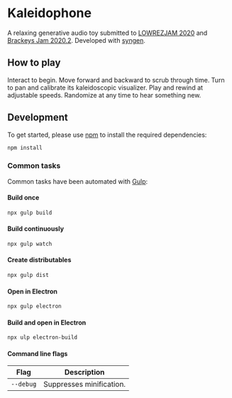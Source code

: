 # Kaleidophone
A relaxing generative audio toy submitted to [LOWREZJAM 2020](https://itch.io/jam/lowrezjam-2020) and [Brackeys Jam 2020.2](https://itch.io/jam/brackeys-4).
Developed with [syngen](https://github.com/nicross/syngen).

## How to play
Interact to begin.
Move forward and backward to scrub through time.
Turn to pan and calibrate its kaleidoscopic visualizer.
Play and rewind at adjustable speeds.
Randomize at any time to hear something new.

## Development
To get started, please  use [npm](https://nodejs.org) to install the required dependencies:
```sh
npm install
```

### Common tasks
Common tasks have been automated with [Gulp](https://gulpjs.com):

#### Build once
```sh
npx gulp build
```

#### Build continuously
```sh
npx gulp watch
```

#### Create distributables
```sh
npx gulp dist
```

#### Open in Electron
```sh
npx gulp electron
```

#### Build and open in Electron
```sh
npx ulp electron-build
```

#### Command line flags
| Flag | Description |
| - | - |
| `--debug` | Suppresses minification. |
